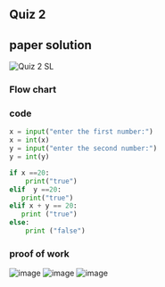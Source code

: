 ## Quiz 2 
## paper solution
![Quiz 2 SL](https://github.com/user-attachments/assets/9dccc08e-fe6d-4c9f-90c1-55302684a08a)
### Flow chart 
### code 

```.py
x = input("enter the first number:")
x = int(x)
y = input("enter the second number:")
y = int(y)

if x ==20:
    print("true")
elif  y ==20:
   print("true")
elif x + y == 20:
   print ("true")
else:
    print ("false")
```
### proof of work 
![image](https://github.com/user-attachments/assets/0d7f416f-2df9-4c96-a5a9-4e5009a0740e)
![image](https://github.com/user-attachments/assets/c070bec0-14fa-43d3-9831-ba98c33756b9)
![image](https://github.com/user-attachments/assets/06c655e8-d7aa-46c1-8906-d72bc767956d)


